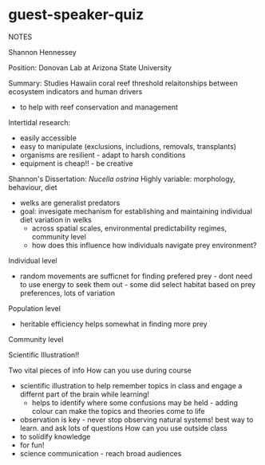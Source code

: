 # guest-speaker-quiz

NOTES

Shannon Hennessey

Position: Donovan Lab at Arizona State University

Summary: Studies Hawaiin coral reef threshold relaitonships between ecosystem indicators and human drivers
- to help with reef conservation and management

Intertidal research: 
  - easily accessible
  - easy to manipulate (exclusions, includions, removals, transplants)
  - organisms are resilient - adapt to harsh conditions
  - equipment is cheap!! - be creative
 
Shannon's Dissertation: _Nucella ostrina_ Highly variable: morphology, behaviour, diet 
  - welks are generalist predators 
  - goal: invesigate mechanism for establishing and maintaining individual diet variation in welks
      - across spatial scales, environmental predictability regimes, community level 
      - how does this influence how individuals navigate prey environment?

Individual level 
  - random movements are sufficnet for finding prefered prey - dont need to use energy to seek them out - some did select habitat based on prey preferences, lots of variation

Population level 
  - heritable efficiency helps somewhat in finding more prey

Community level 

Scientific Illustration!!

Two vital pieces of info 
How can you use during course
  - scientific illustration to help remember topics in class and engage a differnt part of the brain while learning!
    - helps to identify where some confusions may be held - adding colour can make the topics and theories come to life
  - observation is key - never stop observing natural systems! best way to learn. and ask lots of questions 
How can you use outside class
  - to solidify knowledge
  - for fun!
  - science communication - reach broad audiences


